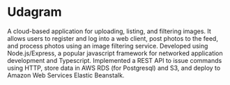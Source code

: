 # Udagram 

A cloud-based application for uploading, listing, and filtering images. It allows users to register and log into a web client, post photos to the feed, and process photos using an image filtering service. Developed using Node.js/Express, a popular javascript framework for networked application development and Typescript. 
Implemented a REST API to issue commands using HTTP, store data in AWS RDS (for Postgresql) and S3, and deploy to Amazon Web Services Elastic Beanstalk. 